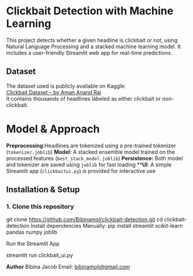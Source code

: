 # Clickbait Detection with Machine Learning

This project detects whether a given headline is clickbait or not, using Natural Language Processing and a stacked machine learning model. It includes a user-friendly Streamlit web app for real-time predictions.

## Dataset
The dataset used is publicly available on Kaggle:  
[Clickbait Dataset – by Aman Anand Rai](https://www.kaggle.com/datasets/amananandrai/clickbait-dataset )  
It contains thousands of headlines labeled as either clickbait or non-clickbait.
#  Model & Approach

**Preprocessing**:Headlines are tokenized using a pre-trained tokenizer (`tokenizer.joblib`)
**Model:** A stacked ensemble model trained on the processed features (`best_stack_model.joblib`)
**Persistence:** Both model and tokenizer are saved using `joblib` for fast loading
****UI**: A simple Streamlit app (`clickbaitui.py`) is provided for interactive use

## Installation & Setup

### 1. Clone this repository
git clone https://github.com/Bibinamol/clickbait-detection.git
cd clickbait-detection
Install dependencies Manually:
pip install streamlit scikit-learn pandas numpy joblib

Run the Streamlit App

streamlit run clickbait_ui.py


**Author**
Bibina Jacob
Email: bibinamolj@gmail.com 
